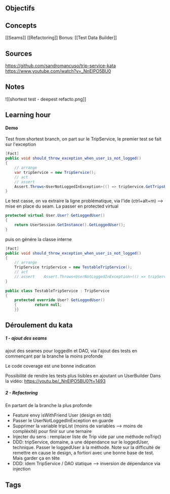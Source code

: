 ## Objectifs

## Concepts
[[Seams]]
[[Refactoring]]
Bonus:
[[Test Data Builder]]


## Sources
https://github.com/sandromancuso/trip-service-kata
https://www.youtube.com/watch?v=_NnElPO5BU0

## Notes
![[shortest test - deepest refacto.png]]

## Learning hour
#### Demo
Test from shortest branch, on part sur le TripService, le premier test se fait sur l'exception
```c#
[Fact]  
public void should_throw_exception_when_user_is_not_logged()  
{  
    // arrange  
    var tripService = new TripService();  
    // act  
    // assert
    Assert.Throws<UserNotLoggedInException>(() => tripService.GetTripsByUser(new User()));  
}
```

Le test casse, on va extraire la ligne problématique, via l'ide (ctrl+alt+m) --> mise en place du seam. La passer en protected virtual
```C#
protected virtual User.User? GetLoggedUser()  
{  
    return UserSession.GetInstance().GetLoggedUser();  
}
```

puis on génére la classe interne
```c#
[Fact]  
public void should_throw_exception_when_user_is_not_logged()  
{  
    // arrange  
    TripService tripService = new TestableTripService();  
    // act  
    // assert    Assert.Throws<UserNotLoggedInException>(() => tripService.GetTripsByUser(new User()));  
}  
  
public class TestableTripService : TripService  
{  
    protected override User? GetLoggedUser()  
    {        return null;  
    }}
```

## Déroulement du kata
##### 1 - ajout des seams
ajout des seames pour loggedIn et DAO, via l'ajout des tests en commençant par la branche la  moins profonde

Le code coverage est une bonne indication 

Possibilité de rendre les tests plus lisibles en ajoutant un UserBuilder
Dans la vidéo: https://youtu.be/_NnElPO5BU0?t=1493

##### 2 - Refactoring
En partant de la branche la plus profonde
* Feature envy isWithFriend User (design en tdd)
* Passer le UserNotLoggedInException en guarde
* Supprimer la variable tripList (moins de variables --> moins de compléxité) pour finir sur une ternaire
* Injecter du sens : remplacer liste de Trip vide par une méthode noTrip()
* DDD: tripService, domaine, a une dépendance sur le loggedUser, technique. Passer le loggedUser à la méthode. Note sur la difficulté de remettre en cause le design, a fortiori avec une bonne base de test. Mais garder ça en tête
* DDD: idem TripService / DAO statique --> inversion de dépendance via injection


## Tags